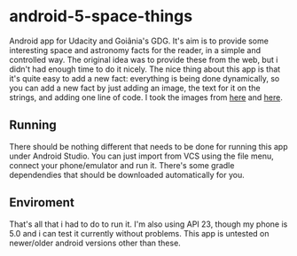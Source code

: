 # android-5-space-things
Android app for Udacity and Goiânia's GDG. It's aim is to provide some interesting space and astronomy facts for the reader, in a simple and controlled way. The original idea was to provide these from the web, but i didn't had enough time to do it nicely. The nice thing about this app is that it's quite easy to add a new fact: everything is being done dynamically, so you can add a new fact by just adding an image, the text for it on the strings, and adding one line of code.
I took the images from [here](http://www.armaghplanet.com/blog/top-20-awesome-facts-about-space.html) and [here](http://space-facts.com/).

## Running
There should be nothing different that needs to be done for running this app under Android Studio. You can just import from VCS using the file menu, connect your phone/emulator and run it. There's some gradle dependendies that should be downloaded automatically for you. 

## Enviroment
That's all that i had to do to run it. I'm also using API 23, though my phone is 5.0 and i can test it currently without problems. This app is untested on newer/older android versions other than these.
